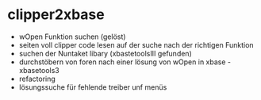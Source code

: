 # clipper2xbase

- wOpen Funktion suchen (gelöst)
- seiten voll clipper code lesen auf der suche nach der richtigen Funktion
- suchen der Nuntaket libary (xbastetoolsIII gefunden)
- durchstöbern von foren nach einer lösung von wOpen in xbase - xbasetools3
- refactoring
- lösungssuche für fehlende treiber unf menüs
